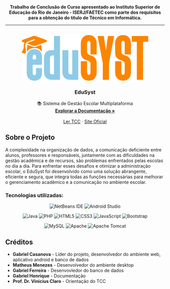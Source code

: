 <div align="center">
    <b>Trabalho de Conclusão de Curso apresentado ao Instituto Superior de Educação do Rio de Janeiro - ISERJ/FAETEC como parte dos requisitos para a obtenção do título de Técnico em Informática.</b>
</div>
<hr>

<!-- PROJECT LOGO -->
<br />
<div align="center">

  <a href="https://github.com/gabcasanova/EduSyst">
    <img src="design/logo_light_trans.png" alt="Logo" width="400">
  </a>

  <h3 align="center">EduSyst</h3>

  <p align="center">
    📚 Sistema de Gestão Escolar Multiplataforma
    <br />
    <a href="https://github.com/gabcasanova/EduSyst/wiki"><strong>Explorar a Documentação »</strong></a>
    <br />
    <br />
    <a href="#">Ler TCC</a>
    ·
    <a href="#">Site Oficial</a>
    <!--·
    <a href="https://github.com/othneildrew/Best-README-Template/issues/new?labels=enhancement&template=feature-request---.md">Request Feature</a>-->
  </p>
</div>

## Sobre o Projeto
A complexidade na organização de dados, a comunicação deficiente entre alunos, professores e responsáveis, juntamente com as dificuldades na gestão acadêmica e de recursos, são problemas enfrentados pelas escolas no dia a dia. Para enfrentar esses desafios e otimizar a administração escolar, o EduSyst foi desenvolvido como uma solução abrangente, eficiente e segura, que integra todas as funções necessárias para melhorar o gerenciamento acadêmico e a comunicação no ambiente escolar.

### Tecnologias utilizadas:
<div align="center">

![NetBeans IDE](https://img.shields.io/badge/NetBeansIDE-1B6AC6.svg?style=for-the-badge&logo=apache-netbeans-ide&logoColor=white)
![Android Studio](https://img.shields.io/badge/android%20studio-346ac1?style=for-the-badge&logo=android%20studio&logoColor=white)


![Java](https://img.shields.io/badge/java-%23ED8B00.svg?style=for-the-badge&logo=openjdk&logoColor=white)
![PHP](https://img.shields.io/badge/php-%23777BB4.svg?style=for-the-badge&logo=php&logoColor=white)
![HTML5](https://img.shields.io/badge/html5-%23E34F26.svg?style=for-the-badge&logo=html5&logoColor=white)
![CSS3](https://img.shields.io/badge/css3-%231572B6.svg?style=for-the-badge&logo=css3&logoColor=white)
![JavaScript](https://img.shields.io/badge/javascript-%23323330.svg?style=for-the-badge&logo=javascript&logoColor=%23F7DF1E)
![Bootstrap](https://img.shields.io/badge/bootstrap-%238511FA.svg?style=for-the-badge&logo=bootstrap&logoColor=white)

![MySQL](https://img.shields.io/badge/mysql-4479A1.svg?style=for-the-badge&logo=mysql&logoColor=white)
![Apache](https://img.shields.io/badge/apache-%23D42029.svg?style=for-the-badge&logo=apache&logoColor=white)
![Apache Tomcat](https://img.shields.io/badge/apache%20tomcat-%23F8DC75.svg?style=for-the-badge&logo=apache-tomcat&logoColor=black)
</div>

## Créditos
* **Gabriel Casanova** - Líder do projeto, desenvolvedor do ambiente web, aplicativo android e banco de dados
* **Matheus Menezes** - Desenvolvedor do ambiente desktop
* **Gabriel Ferreira** - Desenvovledor do banco de dados
* **Gabriel Henrique** - Documentação
* **Prof. Dr. Vinicius Claro** - Orientação do TCC

